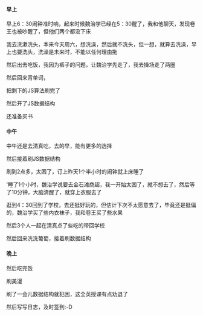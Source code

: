 #### 早上

早上6：30闹钟准时响，起来时候魏治学已经在5：30醒了，我和他聊天，发现卷王也被吵醒了，但他们两个都没下床

我去洗漱洗头，本来今天周六，想洗澡，然后就不洗头，但一想，就算去洗澡，早上也要洗头，洗澡是未来时，不能以任何理由拖

然后出去吃饭，我因为裤子的问题，让魏治学先走了，我去操场走了两圈

然后回来背单词，

把剩下的JS算法刷完了

然后开了JS数据结构

还准备买书

#### 中午

中午还是去清真吃，去的早，能有更多的选择

然后接着刷JS数据结构

刷到2点多，太困了，订上昨天1个半小时的闹钟就上床睡了

‘睡了1个小时，魏治学说要去金石滩商超，我一开始太困了，就不想去了，然后等了10分钟，大脑清醒了，就穿上衣服去了

逛到4：30回到了学校，去还挺好玩的，但估计下次不太愿意去了，毕竟还是挺偏的，魏治学买了些内衣袜子，我和卷王买了些水果

然后3个人一起在清真点了些吃的带回学校

然后回来洗洗葡萄，接着刷数据结构

#### 晚上

然后吃完饭

刷美漫

刷了一会儿数据结构就犯困，这全英授课有点劝退了

然后写写日志，及时签到:-D